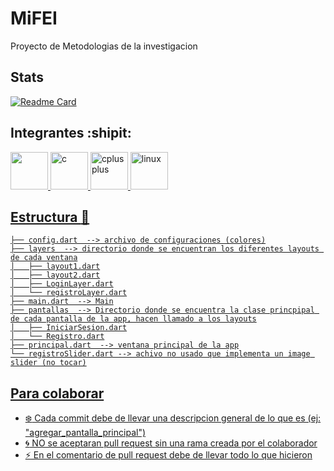 # MiFEI
Proyecto de Metodologias de la investigacion


## Stats
[![Readme Card](https://github-readme-stats.vercel.app/api/pin/?username=ic4rta&repo=MiFEI&theme=tokyonight&show_icons=true)](https://github.com/ic4rta/MiFEI)

## Integrantes :shipit:

<a href="https://github.com/ic4rta" target="_blank" rel="noreferrer"> <img src="https://avatars.githubusercontent.com/ic4rta" width="60" height="60"/> </a> 
<a href="https://github.com/MycW3" target="_blank" rel="noreferrer"> <img src="https://avatars.githubusercontent.com/MycW3" alt="c" width="60" height="60"/>
<a href="https://github.com/AlanAHD" target="_blank" rel="noreferrer"> <img src="https://avatars.githubusercontent.com/AlanAHD" alt="cplusplus" width="60" height="60"/>
<a href="https://github.com/Khris26" target="_blank" rel="noreferrer"> <img src="https://avatars.githubusercontent.com/Khris26" alt="linux" width="60" height="60"/> 

## Estructura :seedling:
```
├── config.dart  --> archivo de configuraciones (colores)
├── layers  --> directorio donde se encuentran los diferentes layouts de cada ventana
│   ├── layout1.dart
│   ├── layout2.dart
│   ├── LoginLayer.dart
│   └── registroLayer.dart
├── main.dart  --> Main
├── pantallas  --> Directorio donde se encuentra la clase princpipal de cada pantalla de la app, hacen llamado a los layouts
│   ├── IniciarSesion.dart
│   └── Registro.dart
├── principal.dart  --> ventana principal de la app
└── registroSlider.dart --> achivo no usado que implementa un image slider (no tocar)
```

## Para colaborar

- :snowflake: Cada commit debe de llevar una descripcion general de lo que es (ej: "agregar_pantalla_principal")
- :cyclone: NO se aceptaran pull request sin una rama creada por el colaborador
- :zap: En el comentario de pull request debe de llevar todo lo que hicieron

